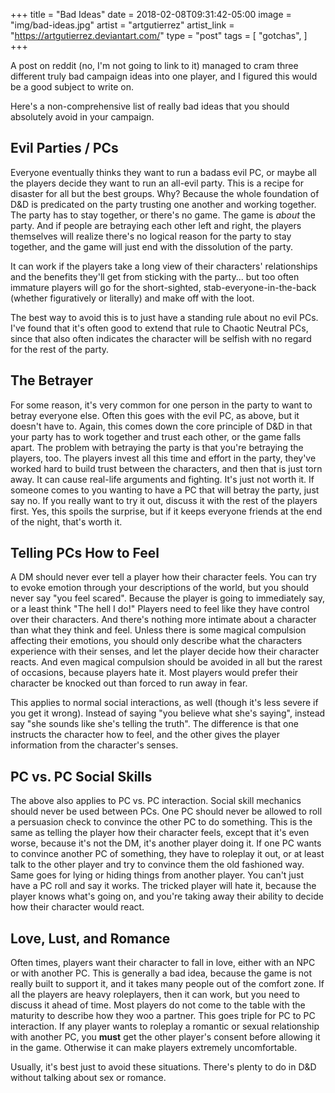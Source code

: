 +++
title = "Bad Ideas"
date = 2018-02-08T09:31:42-05:00
image = "img/bad-ideas.jpg"
artist = "artgutierrez"
artist_link = "https://artgutierrez.deviantart.com/"
type = "post"
tags = [
    "gotchas",
 ]
+++

A post on reddit (no, I'm not going to link to it) managed to cram three
different truly bad campaign ideas into one player, and I figured this would be
a good subject to write on.

Here's a non-comprehensive list of really bad ideas that you should absolutely
avoid in your campaign.

## Evil Parties / PCs

Everyone eventually thinks they want to run a badass evil PC, or maybe all the
players decide they want to run an all-evil party.  This is a recipe for
disaster for all but the best groups.  Why?  Because the whole foundation of D&D
is predicated on the party trusting one another and working together.  The party
has to stay together, or there's no game. The game is *about* the party.  And if
people are betraying each other left and right, the players themselves will
realize there's no logical reason for the party to stay together, and the game
will just end with the dissolution of the party.

It can work if the players take a long view of their characters' relationships
and the benefits they'll get from sticking with the party... but too often
immature players will go for the short-sighted, stab-everyone-in-the-back
(whether figuratively or literally) and make off with the loot. 

The best way to avoid this is to just have a standing rule about no evil PCs.
I've found that it's often good to extend that rule to Chaotic Neutral PCs,
since that also often indicates the character will be selfish with no regard for
the rest of the party.

## The Betrayer

For some reason, it's very common for one person in the party to want to betray
everyone else.  Often this goes with the evil PC, as above, but it doesn't have
to.  Again, this comes down the core principle of D&D in that your party has to
work together and trust each other, or the game falls apart.  The problem with
betraying the party is that you're betraying the players, too.  The players
invest all this time and effort in the party, they've worked hard to build trust
between the characters, and then that is just torn away.  It can cause real-life
arguments and fighting.  It's just not worth it.  If someone comes to you
wanting to have a PC that will betray the party, just say no.  If you really
want to try it out, discuss it with the rest of the players first.  Yes, this
spoils the surprise, but if it keeps everyone friends at the end of the night,
that's worth it.

## Telling PCs How to Feel

A DM should never ever tell a player how their character feels.  You can try to
evoke emotion through your descriptions of the world, but you should never say
"you feel scared".  Because the player is going to immediately say, or a least
think "The hell I do!"  Players need to feel like they have control over their
characters.  And there's nothing more intimate about a character than what they
think and feel.  Unless there is some magical compulsion affecting their
emotions, you should only describe what the characters experience with their
senses, and let the player decide how their character reacts.  And even magical
compulsion should be avoided in all but the rarest of occasions, because players
hate it.  Most players would prefer their character be knocked out than forced
to run away in fear.

This applies to normal social interactions, as well (though it's less severe if
you get it wrong).  Instead of saying "you believe what she's saying", instead
say "she sounds like she's telling the truth".  The difference is that one
instructs the character how to feel, and the other gives the player information
from the character's senses.

## PC vs. PC Social Skills

The above also applies to PC vs. PC interaction.  Social skill mechanics should
never be used between PCs.  One PC should never be allowed to roll a persuasion
check to convince the other PC to do something.  This is the same as telling the
player how their character feels, except that it's even worse, because it's not
the DM, it's another player doing it.  If one PC wants to convince another PC of
something, they have to roleplay it out, or at least talk to the other player
and try to convince them the old fashioned way.  Same goes for lying or hiding
things from another player.  You can't just have a PC roll and say it works. The
tricked player will hate it, because the player knows what's going on, and
you're taking away their ability to decide how their character would react.

## Love, Lust, and Romance

Often times, players want their character to fall in love, either with an NPC or
with another PC.  This is generally a bad idea, because the game is not really
built to support it, and it takes many people out of the comfort zone.  If all
the players are heavy roleplayers, then it can work, but you need to discuss it
ahead of time.  Most players do not come to the table with the maturity to
describe how they woo a partner.  This goes triple for PC to PC interaction.  If
any player wants to roleplay a romantic or sexual relationship with another PC,
you **must** get the other player's consent before allowing it in the game.
Otherwise it can make players extremely uncomfortable.

Usually, it's best just to avoid these situations.  There's plenty to do in D&D
without talking about sex or romance.

